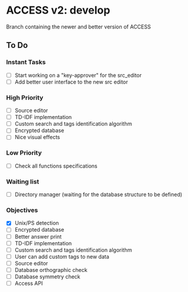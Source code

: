 # ACCESS v2: develop

Branch containing the newer and better version of ACCESS

## To Do

### Instant Tasks
- [ ] Start working on a "key-approver" for the src_editor
- [ ] Add better user interface to the new src editor

### High Priority
- [ ] Source editor
- [ ] TD-IDF implementation
- [ ] Custom search and tags identification algorithm
- [ ] Encrypted database
- [ ] Nice visual effects

### Low Priority
- [ ] Check all functions specifications

### Waiting list
- [ ] Directory manager (waiting for the database structure to be defined)

### Objectives
- [X] Unix/PS detection
- [ ] Encrypted database
- [ ] Better answer print
- [ ] TD-IDF implementation
- [ ] Custom search and tags identification algorithm
- [ ] User can add custom tags to new data
- [ ] Source editor
- [ ] Database orthographic check
- [ ] Database symmetry check
- [ ] Access API
